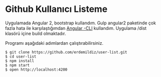 # Github Kullanıcı Listeme

Uygulamada Angular 2, bootstrap kullandım. Gulp angular2 paketinde çok fazla hata ile karşılaştığımdan [Angular -CLI](https://github.com/angular/angular-cli) kullandım. Uygulama /dist klasörü içine build olmaktadır.

Programı aşağıdaki adımlardan çalıştırabilirsiniz.


```
$ git clone https://github.com/erdemildiz/user-list.git
$ cd user-list
$ npm install
$ npm start
$ open http://localhost:4200
```
